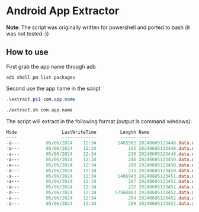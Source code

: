 # Android App Extractor

**Note**: The script was originally written for powershell and ported to bash (it was not tested :))

## How to use

First grab the app name through adb

```
adb shell pm list packages
```

Second use the app name in the script

```powershell
.\extract.ps1 com.app.name
```

```bash
./extract.sh com.app.name
```

The script will extract in the following format (output ls command windows):

```powershell
Mode                 LastWriteTime         Length Name
----                 -------------         ------ ----
-a---          05/06/2024    12:34        1405502 20240605123448.data.data.com.app.name.com.app.name.tgz
-a---          05/06/2024    12:34            195 20240605123448.data.data.com.app.name.com.app.name.tgz.md5
-a---          05/06/2024    12:34            230 20240605123448.data.data.com.app.name.com.app.name.tgz.sha256
-a---          05/06/2024    12:34            246 20240605123450.data.user_de.0.com.app.name.com.app.name.tgz
-a---          05/06/2024    12:34            200 20240605123450.data.user_de.0.com.app.name.com.app.name.tgz.md5
-a---          05/06/2024    12:34            235 20240605123450.data.user_de.0.com.app.name.com.app.name.tgz.sha256
-a---          05/06/2024    12:34        1406943 20240605123451.data.user.0.com.app.name.com.app.name.tgz
-a---          05/06/2024    12:34            197 20240605123451.data.user.0.com.app.name.com.app.name.tgz.md5
-a---          05/06/2024    12:34            232 20240605123451.data.user.0.com.app.name.com.app.name.tgz.sha256
-a---          05/06/2024    12:34       57568083 20240605123452.data.app.~~aibuAUhgCY9hXm28kYxtfg==.com.app.name-t6UuBVANfadFjTKZ7NK8bA==.base.com.app.name.tgz
-a---          05/06/2024    12:34            254 20240605123452.data.app.~~aibuAUhgCY9hXm28kYxtfg==.com.app.name-t6UuBVANfadFjTKZ7NK8bA==.base.com.app.name.tgz.md5
-a---          05/06/2024    12:34            289 20240605123452.data.app.~~aibuAUhgCY9hXm28kYxtfg==.com.app.name-t6UuBVANfadFjTKZ7NK8bA==.base.apkcom.com.app.name.tgz.sha256
```

